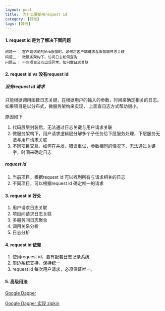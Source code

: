 ```yaml
---
layout: post
title:  为什么要使用request id
category: [其他]
tags: [其他]
---
```


#### 1. request id 是为了解决下面问题

    问题一： 客户端访问的Web服务时，如何将客户端请求与服务端日志关联 
    问题二： 微服务架构下，访问日志如何查询
    问题三： 不同项目交互出现异常，如何做日志关联

#### 2. request id vs 没有request id


##### 没有request id 请求

 只能根据调用函数日志关键，在根据用户的输入的参数，时间来确定相关的日志。
 如果项目是以分布式，微服务架构来实现， 上面查日志方式帮助很小。 

 原因如下
 1. 代码层层封装后，无法通过日志关键与用户请求关联
 2. 微服务架构下，用户请求逻辑层分解多个子任务给下层服务处理，下层服务无法与用户请求关联
 3. 不同项目交互，如何在并发，错误重试，参数相同的情况下，无法通过关键字，时间来确定日志



#####  request id 

 1. 当前项目，根据request id 可以找到所有与请求相关的日志
 2. 不同项目，可以根据request id 确定唯一的请求


#### 3. request id 好处

1. 用户请求日志关联
2. 项目间请求日志关联
3. 多服务间日志聚合
4. 调用关系分析
5. 日志分析


#### 4. request id 依赖


1. 使用request id，要有配套日志记录系统
2. 周边系统支持，保持统一
3. request id 每次用户请求，必须保证唯一。



#### 5. 高级用法


[Google Dapper](https://ai.google/research/pubs/pub36356)

[Google Dapper 实现 zipkin](https://zipkin.io/)





 
